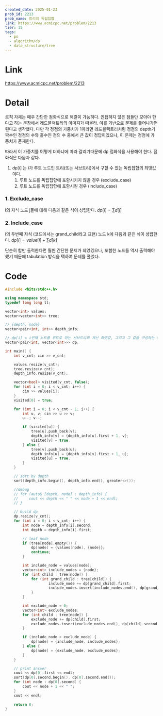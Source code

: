 ```yaml
---
created_date: 2025-01-23
prob_id: 2213
prob_name: 트리의 독립집합
link: https://www.acmicpc.net/problem/2213
tier: 15
tags:
  - ps
  - algorithm/dp
  - data_structure/tree
---
```

# Link
https://www.acmicpc.net/problem/2213

# Detail
로직 자체는 매우 간단한 점화식으로 해결이 가능하다.
인접하지 않은 점들만 모아야 한다고 하는 문장에서
레드블랙트리의 이미지가 떠올라. 이를 기반으로 문제를 풀어나가면 된다고 생각했다.
다만 각 정점의 가중치가 1이라면 레드블랙트리처럼 
정점의 depth가 짝수인 정점의 수와 홀수인 점의 수 중에서 큰 값이 정답이겠으나,
이 문제는 정점에 가중치가 존재한다.

따라서 이 가중치를 어떻게 더하냐에 따라 갈리기때문에 dp 점화식을 사용해야 한다.
점화식은 다음과 같다.

1. $dp[i]$ 는 i가 루트 노드인 트리(또는 서브트리)에서 구할 수 있는 독립집합의 최댓값이다.
	1. 루트 노드를 독립집합에 포함시키지 않을 경우 (exclude_case)
	2. 루트 노드를 독립집합에 포함시킬 경우 (include_case)
### 1. Exclude_case
i의 자식 노드 j들에 대해 다음과 같은 식이 성립한다.
$dp[i] = \sum\limits d[ j ]$

### 2. Include_case
i의 두번째 자식 (코드에서는 grand_child라고 표현) 노드 k에 다음과 같은 식이 성립한다.
$dp[i] = value[i] + \sum\limits d[ k ]$ 

단순히 합만 출력한다면 훨씬 간단한 문제가 되었겠으나, 포함한 노드들 역시 출력해야 했기 때문에 tabulation 방식을 택하여 문제를 풀었다.
# Code
```cpp
#include <bits/stdc++.h>

using namespace std;
typedef long long ll;

vector<int> values;
vector<vector<int>> tree;

// {depth, node}
vector<pair<int, int>> depth_info;

// dp[i] = i번째 노드를 루트로 하는 서브트리의 계산 최댓값, 그리고 그 값을 구성하는 노드들의 번호
vector<pair<int, vector<int>>> dp;

int main() {
    int v_cnt; cin >> v_cnt;

    values.resize(v_cnt);
    tree.resize(v_cnt);
    depth_info.resize(v_cnt);

    vector<bool> visited(v_cnt, false);
    for (int i = 0; i < v_cnt; i++) {
        cin >> values[i];
    }
    visited[0] = true;

    for (int i = 0; i < v_cnt - 1; i++) {
        int u, v; cin >> u >> v;
        u--; v--;

        if (visited[u]) {
            tree[u].push_back(v);
            depth_info[v] = {depth_info[u].first + 1, v};
            visited[v] = true;
        } else {
            tree[v].push_back(u);
            depth_info[u] = {depth_info[v].first + 1, u};
            visited[u] = true;
        }
    }

    // sort by depth
    sort(depth_info.begin(), depth_info.end(), greater<>());

    //debug
    // for (auto& [depth, node] : depth_info) {
    //     cout << depth << " " << node + 1 << endl;
    // }

    // build dp
    dp.resize(v_cnt);
    for (int i = 0; i < v_cnt; i++) {
        int node = depth_info[i].second;
        int depth = depth_info[i].first;

        // leaf node
        if (tree[node].empty()) {
            dp[node] = {values[node], {node}};
            continue;
        }

        int include_node = values[node];
        vector<int> include_nodes = {node};
        for (int child : tree[node]) {
            for (int grand_child : tree[child]) {
                    include_node += dp[grand_child].first;
                    include_nodes.insert(include_nodes.end(), dp[grand_child].second.begin(), dp[grand_child].second.end());
            }
        }

        int exclude_node = 0;
        vector<int> exclude_nodes;
        for (int child : tree[node]) {
            exclude_node += dp[child].first;
            exclude_nodes.insert(exclude_nodes.end(), dp[child].second.begin(), dp[child].second.end());
        }

        if (include_node > exclude_node) {
            dp[node] = {include_node, include_nodes};
        } else {
            dp[node] = {exclude_node, exclude_nodes};
        }
    }

    // print answer
    cout << dp[0].first << endl;
    sort(dp[0].second.begin(), dp[0].second.end());
    for (int node : dp[0].second) {
        cout << node + 1 << " ";
    }
    cout << endl;
    
    return 0;
}
```